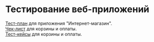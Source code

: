 # Тестирование веб-приложений  
[Тест-план](https://docs.google.com/spreadsheets/d/1LoXUjZCTFVPy8PEy8wj4tC2OeFK8-mTE4UJvJC1IDYg/edit?usp=sharing) для приложения "Интернет-магазин".  
[Чек-лист](https://docs.google.com/spreadsheets/d/1tCtvKM4hpAPXVEGKIiBdsh5pCOABQq4sa5hVcsK3Kq4/edit#gid=0) для корзины и оплаты.  
[Тест-кейсы](https://app.qase.io/project/G7?previewMode=side&suite=114) для корзины и оплаты.
